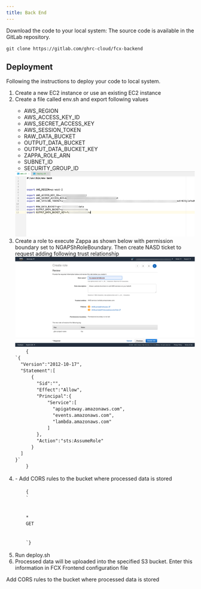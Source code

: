 ```yaml
---
title: Back End
---
```


Download the code to your local system:
The source code is available in the GitLab repository.


```
git clone https://gitlab.com/ghrc-cloud/fcx-backend
```

## Deployment
Following the instructions to deploy your code to local system.

<ol>
<li> Create a new EC2 instance or use an existing EC2 instance</li>
<li> Create a file called env.sh and export following values</li>
<ul>
  <li> AWS_REGION</li>
  <li> AWS_ACCESS_KEY_ID</li>
  <li> AWS_SECRET_ACCESS_KEY</li>
  <li> AWS_SESSION_TOKEN</li>
  <li> RAW_DATA_BUCKET</li>
  <li> OUTPUT_DATA_BUCKET</li>
  <li> OUTPUT_DATA_BUCKET_KEY</li>
  <li> ZAPPA_ROLE_ARN</li>
  <li> SUBNET_ID</li>
  <li> SECURITY_GROUP_ID</li>
</ul>
  <img
    src='../static/img/backend/evn.sh-example.png'
  />
  <li> 
  Create a role to execute Zappa as shown below with permission boundary set to NGAPShRoleBoundary. Then create NASD ticket to request adding following trust relationship
  </li>
  <img
  src='../static/img/backend/AWS-create-role.png'
  />

  <code>
    {
`{
  "Version":"2012-10-17",
  "Statement":[
      {
        "Sid":"",
        "Effect":"Allow",
        "Principal":{
            "Service":[
              "apigateway.amazonaws.com",
              "events.amazonaws.com",
              "lambda.amazonaws.com"
            ]
        },
        "Action":"sts:AssumeRole"
      }
  ]
}`
    }
  </code>

<li>- Add CORS rules to the bucket where processed data is stored</li>
  <code>
    {
    `<?xml version="1.0" encoding="UTF-8"?>
    <CORSConfiguration xmlns="http://s3.amazonaws.com/doc/2006-03-01/">
    <CORSRule>
    <AllowedOrigin>*</AllowedOrigin>
    <AllowedMethod>GET</AllowedMethod>
    </CORSRule>
    </CORSConfiguration>
    `}
  </code>

<li> Run deploy.sh</li>
<li> Processed data will be uploaded into the specified S3 bucket. Enter this information in FCX Frontend configuration file</li>
</ol>


Add CORS rules to the bucket where processed data is stored


